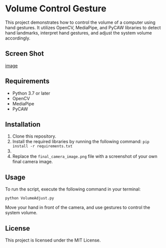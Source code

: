 # Volume Control Gesture

This project demonstrates how to control the volume of a computer using hand gestures. It utilizes OpenCV, MediaPipe, and PyCAW libraries to detect hand landmarks, interpret hand gestures, and adjust the system volume accordingly.

## Screen Shot
[image](https://user-images.githubusercontent.com/91087552/227796689-aac0414a-7cd7-4ca4-9236-4492ac6a4aa8.png)


## Requirements

* Python 3.7 or later
* OpenCV
* MediaPipe
* PyCAW

## Installation

1. Clone this repository.
2. Install the required libraries by running the following command:
  `pip install -r requirements.txt`
3.
3. Replace the `final_camera_image.png` file with a screenshot of your own final camera image.

## Usage

To run the script, execute the following command in your terminal:

`python VolumeAdjust.py`  


Move your hand in front of the camera, and use gestures to control the system volume.

## License

This project is licensed under the MIT License.

